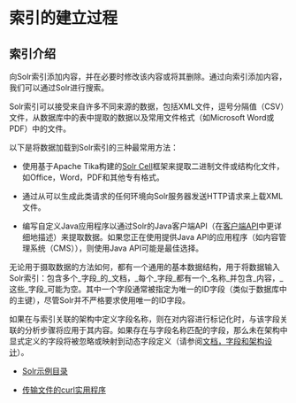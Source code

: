 # 索引的建立过程

## 索引介绍

向Solr索引添加内容，并在必要时修改该内容或将其删除。通过向索引添加内容，我们可以通过Solr进行搜索。

Solr索引可以接受来自许多不同来源的数据，包括XML文件，逗号分隔值（CSV）文件，从数据库中的表中提取的数据以及常用文件格式（如Microsoft Word或PDF）中的文件。

以下是将数据加载到Solr索引的三种最常用方法：

* 使用基于Apache Tika构建的[Solr Cell](https://lucene.apache.org/solr/guide/7_4/uploading-data-with-solr-cell-using-apache-tika.html#uploading-data-with-solr-cell-using-apache-tika)框架来提取二进制文件或结构化文件，如Office，Word，PDF和其他专有格式。

* 通过从可以生成此类请求的任何环境向Solr服务器发送HTTP请求来上载XML文件。

* 编写自定义Java应用程序以通过Solr的Java客户端API（在[客户端API](https://lucene.apache.org/solr/guide/7_4/client-apis.html#client-apis)中更详细地描述）来提取数据。如果您正在使用提供Java API的应用程序（如内容管理系统（CMS）），则使用Java API可能是最佳选择。

无论用于摄取数据的方法如何，都有一个通用的基本数据结构，用于将数据输入Solr索引：包含多个_字段_的_文档，_每个_字段_都有一个_名称_并包含_内容，_这些_字段_可能为空。其中一个字段通常被指定为唯一的ID字段（类似于数据库中的主键），尽管Solr并不严格要求使用唯一的ID字段。

如果在与索引关联的架构中定义字段名称，则在对内容进行标记化时，与该字段关联的分析步骤将应用于其内容。如果存在与字段名称匹配的字段，那么未在架构中显式定义的字段将被忽略或映射到动态字段定义（请参阅[文档，字段和架构设计](https://lucene.apache.org/solr/guide/7_4/documents-fields-and-schema-design.html#documents-fields-and-schema-design)）。

* [Solr示例目录](#)

* [传输文件的curl实用程序](https://lucene.apache.org/solr/guide/7_4/introduction-to-solr-indexing.html#the-curl-utility-for-transferring-files)





